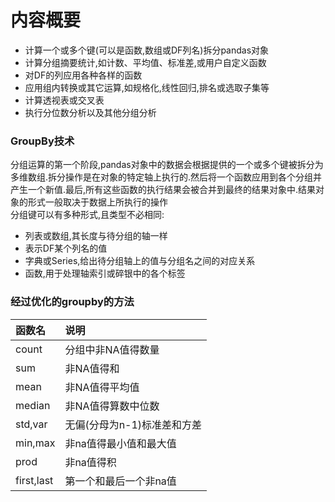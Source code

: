 # 内容概要
- 计算一个或多个键(可以是函数,数组或DF列名)拆分pandas对象
- 计算分组摘要统计,如计数、平均值、标准差,或用户自定义函数
- 对DF的列应用各种各样的函数
- 应用组内转换或其它运算,如规格化,线性回归,排名或选取子集等
- 计算透视表或交叉表
- 执行分位数分析以及其他分组分析

### GroupBy技术
分组运算的第一个阶段,pandas对象中的数据会根据提供的一个或多个键被拆分为多维数组.拆分操作是在对象的特定轴上执行的.然后将一个函数应用到各个分组并产生一个新值.最后,所有这些函数的执行结果会被合并到最终的结果对象中.结果对象的形式一般取决于数据上所执行的操作\
分组键可以有多种形式,且类型不必相同:
- 列表或数组,其长度与待分组的轴一样
- 表示DF某个列名的值
- 字典或Series,给出待分组轴上的值与分组名之间的对应关系
- 函数,用于处理轴索引或碎银中的各个标签

### 经过优化的groupby的方法
|函数名|说明|
|:---|:---|
|count|分组中非NA值得数量|
|sum|非NA值得和|
|mean|非NA值得平均值|
|median|非NA值得算数中位数|
|std,var|无偏(分母为n-1)标准差和方差|
|min,max|非na值得最小值和最大值|
|prod|非na值得积|
|first,last|第一个和最后一个非na值|